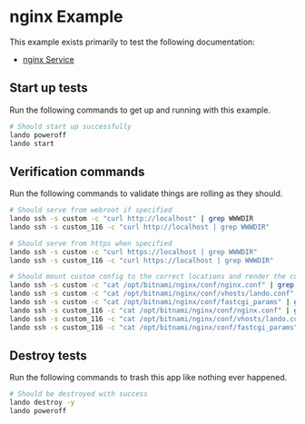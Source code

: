 nginx Example
=============

This example exists primarily to test the following documentation:

* [nginx Service](https://docs.devwithlando.io/tutorials/nginx.html)

Start up tests
--------------

Run the following commands to get up and running with this example.

```bash
# Should start up successfully
lando poweroff
lando start
```

Verification commands
---------------------

Run the following commands to validate things are rolling as they should.

```bash
# Should serve from webroot if specified
lando ssh -s custom -c "curl http://localhost" | grep WWWDIR
lando ssh -s custom_116 -c "curl http://localhost | grep WWWDIR"

# Should serve from https when specified
lando ssh -s custom -c "curl https://localhost | grep WWWDIR"
lando ssh -s custom_116 -c "curl https://localhost | grep WWWDIR"

# Should mount custom config to the correct locations and render the correct vars
lando ssh -s custom -c "cat /opt/bitnami/nginx/conf/nginx.conf" | grep LANDOSERVER
lando ssh -s custom -c "cat /opt/bitnami/nginx/conf/vhosts/lando.conf" | grep server_name | grep test.landonginxcustom.lndo.site
lando ssh -s custom -c "cat /opt/bitnami/nginx/conf/fastcgi_params" | grep LANDOPARAMS
lando ssh -s custom_116 -c "cat /opt/bitnami/nginx/conf/nginx.conf" | grep LANDOSERVER
lando ssh -s custom_116 -c "cat /opt/bitnami/nginx/conf/vhosts/lando.conf" | grep server_name | grep test.landonginxcustom.lndo.site
lando ssh -s custom_116 -c "cat /opt/bitnami/nginx/conf/fastcgi_params" | grep LANDOPARAMS
```

Destroy tests
-------------

Run the following commands to trash this app like nothing ever happened.

```bash
# Should be destroyed with success
lando destroy -y
lando poweroff
```
